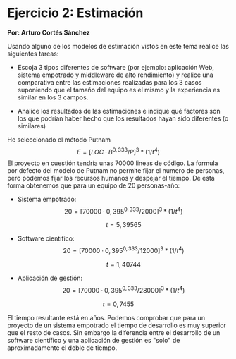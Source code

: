 # Ejercicio 2: Estimación

**Por: Arturo Cortés Sánchez**

Usando alguno de los modelos de estimación vistos en este tema realice las siguientes tareas:

- Escoja 3 tipos diferentes de software (por ejemplo: aplicación Web, sistema empotrado y middleware de alto rendimiento) y realice una comparativa entre las estimaciones realizadas para los 3 casos suponiendo que el tamaño del equipo es el mismo y la experiencia es similar en los 3 campos.

- Analice los resultados de las estimaciones e indique qué factores son los que podrían haber hecho que los resultados hayan sido diferentes (o similares)



He seleccionado el método Putnam  
$$
E=[LOC · B^{0,333}/P]^3*(1/t^4)
$$
El proyecto en cuestión tendría unas 70000 lineas de código. La formula por defecto del modelo de Putnam no permite fijar el numero de personas, pero podemos fijar los recursos humanos y despejar el tiempo. De esta forma obtenemos que para un equipo de 20 personas-año:



* Sistema empotrado:
  $$
  20 =[70000 · 0,395^{0,333}/2000]^3*(1/t^4)
  $$

  $$
  t=5,39565
  $$

* Software científico:
  $$
  20 =[70000 · 0,395^{0,333}/12000]^3*(1/t^4)
  $$

  $$
  t=1,40744
  $$

  

* Aplicación de gestión:
  $$
  20 =[70000 · 0,395^{0,333}/28000]^3*(1/t^4)
  $$

$$
t=0,7455
$$

El tiempo resultante está en años. Podemos comprobar que para un proyecto de un sistema empotrado el tiempo de desarrollo es muy superior que el resto de casos. Sin embargo la diferencia entre el desarrollo de un software científico y una aplicación de gestión es "solo" de aproximadamente el doble de tiempo.

